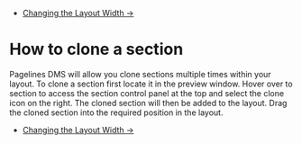 <div class="row-fluid">
	<div class="span12">
		<ul class="pager">
  			<li class="pull-right"><a href="http://docs.pagelines.com/configure/changing-layout-width">Changing the Layout Width &rarr;</a></li>
		</ul>
	</div>
</div>

# How to clone a section # 

Pagelines DMS will allow you clone sections multiple times within your layout. To clone a section first locate it in the preview window. Hover over to section to access the section control panel at the top and select the clone icon on the right. The cloned section will then be added to the layout. Drag the cloned section into the required position in the layout. 


<div class="row-fluid">
	<div class="span12">
		<ul class="pager">
  			<li class="pull-right"><a href="http://docs.pagelines.com/configure/changing-layout-width">Changing the Layout Width &rarr;</a></li>
		</ul>
	</div>
</div>